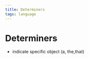 ```yaml
---
title: Determiners
tags: language
---
```


# Determiners
- indicate specific object (a, the,that)










































































